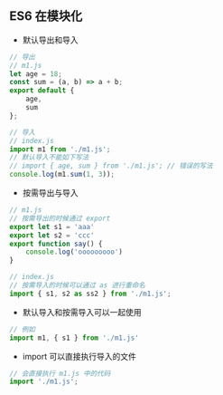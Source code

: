 ## ES6 在模块化

- 默认导出和导入

```js
// 导出
// m1.js
let age = 18;
const sum = (a, b) => a + b;
export default {
    age,
    sum
};
```

```js
// 导入
// index.js
import m1 from './m1.js';
// 默认导入不能如下写法
// import { age, sum } from './m1.js'; // 错误的写法
console.log(m1.sum(1, 3));
```

- 按需导出与导入

```js
// m1.js
// 按需导出的时候通过 export
export let s1 = 'aaa'
export let s2 = 'ccc'
export function say() {
    console.log('ooooooooo')
}
```

```js
// index.js
// 按需导入的时候可以通过 as 进行重命名
import { s1, s2 as ss2 } from './m1.js';
```

- 默认导入和按需导入可以一起使用

```js
// 例如
import m1, { s1 } from './m1.js'
```

- import 可以直接执行导入的文件

```js
// 会直接执行 m1.js 中的代码
import './m1.js';
```


